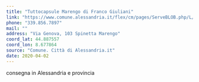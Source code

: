 ```yaml
---
title: "Tuttocapsule Marengo di Franco Giuliani"
link: "https://www.comune.alessandria.it/flex/cm/pages/ServeBLOB.php/L/IT/IDPagina/2069"
phone: "339.856.7897"
mail: ""
address: "Via Genova, 103 Spinetta Marengo"
coord_lat: 44.887557
coord_lon: 8.677864
source: "Comune. Città di Alessandria.it"
date: 2020-04-02
---
```


consegna in Alessandria e provincia
